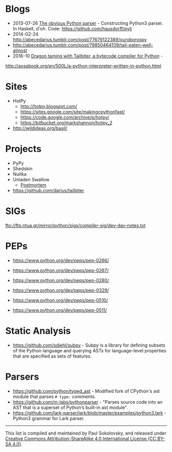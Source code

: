 Blogs
=====

* 2013-07-26 [The obvious Python parser](http://blog.nullspace.io/obvious-python-parser.html) -
  Constructing Python3 parser. In Haskell, d'oh. Code: https://github.com/hausdorff/pyli
* 2014-02-24 http://abecedarius.tumblr.com/post/77679122389/ouroborospy
* http://abecedarius.tumblr.com/post/79850464139/tail-eaten-well-almost
* 2016-10 [Dragon taming with Tailbiter, a bytecode compiler for Python](https://codewords.recurse.com/issues/seven/dragon-taming-with-tailbiter-a-bytecode-compiler) -


http://aosabook.org/en/500L/a-python-interpreter-written-in-python.html

Sites
=====

* HotPy
  * http://hotpy.blogspot.com/
  * https://sites.google.com/site/makingcpythonfast/
  * https://code.google.com/archive/p/hotpy/
  * https://bitbucket.org/markshannon/hotpy_2
* http://wildideas.org/basil/

Projects
========

* PyPy
* Shedskin
* Nuitka
* Unladen Swallow
  * [Postmortem](http://qinsb.blogspot.com/2011/03/unladen-swallow-retrospective.html)
* https://github.com/darius/tailbiter

SIGs
====
ftp://ftp.ntua.gr/mirror/python/sigs/compiler-sig/dev-day-notes.txt

PEPs
====
* https://www.python.org/dev/peps/pep-0266/
* https://www.python.org/dev/peps/pep-0267/
* https://www.python.org/dev/peps/pep-0280/
* https://www.python.org/dev/peps/pep-0329/

* https://www.python.org/dev/peps/pep-0510/

* https://www.python.org/dev/peps/pep-0511/


Static Analysis
===============

* https://github.com/sdiehl/subpy - Subpy is a library for defining subsets
of the Python language and querying ASTs for language-level properties that
are specified as sets of features.


Parsers
=======

* https://github.com/python/typed_ast - Modified fork of CPython's ast module
  that parses `# type:` comments.
* https://github.com/m-labs/pythonparser - "Parses source code into an AST
  that is a superset of Python’s built-in ast module".
* https://github.com/lark-parser/lark/blob/master/examples/python3.lark - Python3
  grammar for Lark parser.

---
This list is compiled and maintained by Paul Sokolovsky, and released under
[Creative Commons Attribution-ShareAlike 4.0 International License (CC BY-SA 4.0)](https://creativecommons.org/licenses/by-sa/4.0/).
